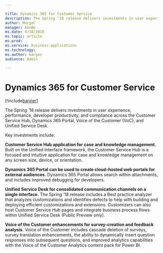 ```yaml
---

title: Dynamics 365 for Customer Service
description: The Spring ’18 release delivers investments in user experience, performance, developer productivity, and compliance across the Customer Service Hub, Dynamics 365 Portal, Voice of the Customer (VoC), and Unified Service Desk.
author: MargoC
manager: AnnBe
ms.date: 4/18/2018
ms.topic: article
ms.prod: 
ms.service: business-applications
ms.technology: 
ms.author: margoc
audience: Admin

---
```

#  Dynamics 365 for Customer Service




[!include[banner](../../includes/banner.md)]

The Spring ’18 release delivers investments in user experience, performance,
developer productivity, and compliance across the Customer Service Hub,
Dynamics 365 Portal, Voice of the Customer (VoC), and Unified Service Desk.

Key investments include:

**Customer Service Hub application for case and knowledge management.** Built on
the Unified Interface framework, the Customer Service Hub is a focused and
intuitive application for case and knowledge management on any screen size,
device, or orientation.



**Dynamics 365 Portal can be used to create cloud-hosted web portals for
external audiences.** Dynamics 365 Portal allows search within attachments, and
includes improved debugging for developers.

**Unified Service Desk for consolidated communication channels on a single
interface.** The Spring ’18 release includes a Best practice analyzer that
analyzes customizations and identifies defects to help with building and
deploying efficient customizations and extensions. Customizers can also host
Customer Service Hub pages and integrate business process flows within Unified
Service Desk (Public Preview only).

**Voice of the Customer enhancements for survey-creation and feedback
analysis.** Voice of the Customer includes cascade deletion of surveys, survey
translation enhancements, the ability to dynamically insert question responses
into subsequent questions, and improved analytics capabilities with the Voice of
the Customer Analytics content pack for Power BI.
